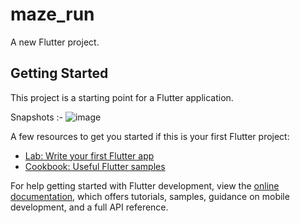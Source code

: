 # maze_run

A new Flutter project.

## Getting Started

This project is a starting point for a Flutter application.

Snapshots :- 
![image](https://user-images.githubusercontent.com/76099779/190901511-4a120fbc-e030-48ac-bb8a-1f4eefdc9411.png)



A few resources to get you started if this is your first Flutter project:

- [Lab: Write your first Flutter app](https://docs.flutter.dev/get-started/codelab)
- [Cookbook: Useful Flutter samples](https://docs.flutter.dev/cookbook)

For help getting started with Flutter development, view the
[online documentation](https://docs.flutter.dev/), which offers tutorials,
samples, guidance on mobile development, and a full API reference.
